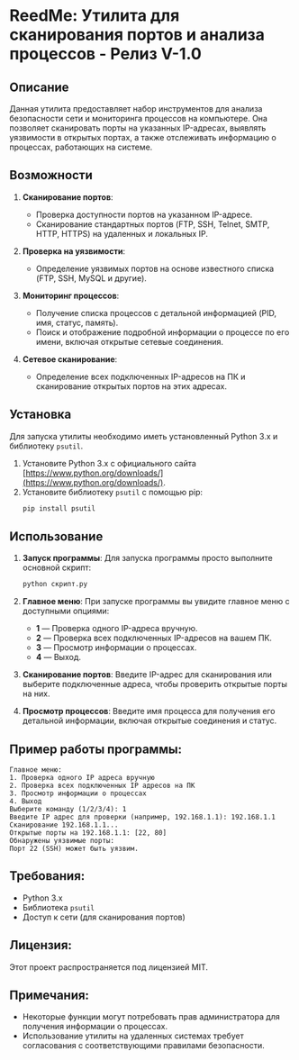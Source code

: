 
# ReedMe: Утилита для сканирования портов и анализа процессов - Релиз V-1.0

## Описание
Данная утилита предоставляет набор инструментов для анализа безопасности сети и мониторинга процессов на компьютере. Она позволяет сканировать порты на указанных IP-адресах, выявлять уязвимости в открытых портах, а также отслеживать информацию о процессах, работающих на системе.

## Возможности
1. **Сканирование портов**:
   - Проверка доступности портов на указанном IP-адресе.
   - Сканирование стандартных портов (FTP, SSH, Telnet, SMTP, HTTP, HTTPS) на удаленных и локальных IP.
   
2. **Проверка на уязвимости**:
   - Определение уязвимых портов на основе известного списка (FTP, SSH, MySQL и другие).

3. **Мониторинг процессов**:
   - Получение списка процессов с детальной информацией (PID, имя, статус, память).
   - Поиск и отображение подробной информации о процессе по его имени, включая открытые сетевые соединения.

4. **Сетевое сканирование**:
   - Определение всех подключенных IP-адресов на ПК и сканирование открытых портов на этих адресах.

## Установка
Для запуска утилиты необходимо иметь установленный Python 3.x и библиотеку `psutil`.

1. Установите Python 3.x с официального сайта [https://www.python.org/downloads/](https://www.python.org/downloads/).
2. Установите библиотеку `psutil` с помощью pip:
   ```bash
   pip install psutil
   ```

## Использование
1. **Запуск программы**:
   Для запуска программы просто выполните основной скрипт:
   ```bash
   python скрипт.py
   ```

2. **Главное меню**:
   При запуске программы вы увидите главное меню с доступными опциями:
   - **1** — Проверка одного IP-адреса вручную.
   - **2** — Проверка всех подключенных IP-адресов на вашем ПК.
   - **3** — Просмотр информации о процессах.
   - **4** — Выход.

3. **Сканирование портов**:
   Введите IP-адрес для сканирования или выберите подключенные адреса, чтобы проверить открытые порты на них.

4. **Просмотр процессов**:
   Введите имя процесса для получения его детальной информации, включая открытые соединения и статус.

## Пример работы программы:
```
Главное меню:
1. Проверка одного IP адреса вручную
2. Проверка всех подключенных IP адресов на ПК
3. Просмотр информации о процессах
4. Выход
Выберите команду (1/2/3/4): 1
Введите IP адрес для проверки (например, 192.168.1.1): 192.168.1.1
Сканирование 192.168.1.1...
Открытые порты на 192.168.1.1: [22, 80]
Обнаружены уязвимые порты:
Порт 22 (SSH) может быть уязвим.
```

## Требования:
- Python 3.x
- Библиотека `psutil`
- Доступ к сети (для сканирования портов)

## Лицензия:
Этот проект распространяется под лицензией MIT.

## Примечания:
- Некоторые функции могут потребовать прав администратора для получения информации о процессах.
- Использование утилиты на удаленных системах требует согласования с соответствующими правилами безопасности.
